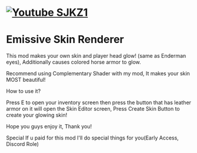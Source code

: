 

[![Youtube SJKZ1](https://www.freeiconspng.com/thumbs/youtube-logo-png/youtube-logo-png-transparent-image-5.png)](https://www.youtube.com/channel/UCnSlRvxERbtATETjblk2ThQ)
=======
# Emissive Skin Renderer
This mod makes your own skin and player head glow! (same as Enderman eyes), Additionally causes colored horse armor to glow.

Recommend using Complementary Shader with my mod, It makes your skin MOST beautiful!

How to use it?

Press E to open your inventory screen then press the button that has leather armor on it will open the Skin Editor screen, Press Create Skin Button to create your glowing skin!

Hope you guys enjoy it, Thank you!

Special If u paid for this mod I'll do special things for you(Early Access, Discord Role)

